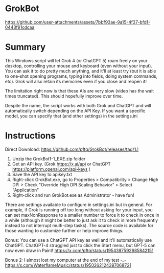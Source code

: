 # GrokBot

https://github.com/user-attachments/assets/7bbf93ae-9a15-4f37-bfd1-0443f91cdcaa

# Summary
This Windows script will let Grok 4 (or ChatGPT 5) roam freely on your desktop, controlling your mouse and keyboard (even without your input). You can ask it to do pretty much anything, and it'll at least try (but it is able to one-shot opening programs, typing into fields, doing system commands, etc). Grok will also retain its memories even if you close and reopen it!

The limitation right now is that these AIs are very slow (video has the wait times truncated). This should hopefully improve over time.

Despite the name, the script works with both Grok and ChatGPT and will automatically switch depending on the API Key.  If you want a specific model, you can specify that (and other settings) in the settings.ini

# Instructions
Direct Download: https://github.com/pftq/GrokBot/releases/tag/1.1
1. Unzip the GrokBot1-1_EXE.zip folder
2. Get an API key. (Grok https://x.ai/api or ChatGPT https://platform.openai.com/api-keys )
3. Save the API key to apikey.txt
4. Right-click GrokBot.exe, go to Properties > Compatibility > Change High DPI > Check "Override High DPI Scaling Behavior" > Select "Application"
5. Right-click and run GrokBot.exe as Administrator  - have fun!

There are settings available to configure in settings.ini but in general. For example, if Grok is running off too long without asking for your input, you can set maxNonResponse to a smaller number to force it to check in once in a while (although it might be better to just ask it to check in more frequently instead to not interrupt multi-step tasks). The source code is available for those wanting to customize further or help improve things.

Bonus: You can use a ChatGPT API key as well and it'll automatically use ChatGPT. ChatGPT-4 struggled just to click the Start menu, but GPT-5 can now even draw in Paint!
https://x.com/pftq/status/1954387592985842151

Bonus 2: I almost lost my computer at the end of my test -_-
https://x.com/WaterflameMusic/status/1950262124397068721

